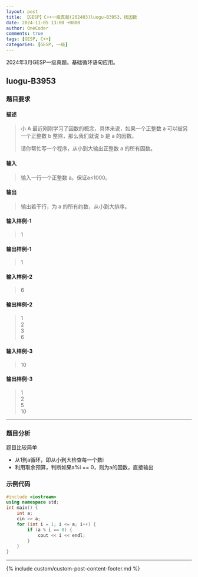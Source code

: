 ```yaml
---
layout: post
title: 【GESP】C++一级真题(202403)luogu-B3953，找因数
date: 2024-11-05 13:00 +0800
author: OneCoder
comments: true
tags: [GESP, C++]
categories: [GESP, 一级]
---
```

2024年3月GESP一级真题。基础循环语句应用。

<!--more-->

## luogu-B3953

### 题目要求

#### 描述

>小 A 最近刚刚学习了因数的概念，具体来说，如果一个正整数 a 可以被另一个正整数 b 整除，那么我们就说 b 是 a 的因数。  
>
>请你帮忙写一个程序，从小到大输出正整数 a 的所有因数。

#### 输入

>输入一行一个正整数 a。保证a≤1000。

#### 输出

>输出若干行，为 a 的所有约数，从小到大排序。

#### 输入样例-1

>1

#### 输出样例-1

>1

#### 输入样例-2

>6

#### 输出样例-2

>1  
>2  
>3  
>6  

#### 输入样例-3

>10

#### 输出样例-3

>1  
>2  
>5  
>10

---

### 题目分析

题目比较简单

- 从1到a循环，即从小到大检查每一个数i
- 利用取余预算，判断如果a%i == 0，则为a的因数，直接输出

### 示例代码

```cpp
#include <iostream>
using namespace std;
int main() {
    int a;
    cin >> a;
    for (int i = 1; i <= a; i++) {
        if (a % i == 0) {
            cout << i << endl;
        }
    }
}
```

---

{% include custom/custom-post-content-footer.md %}
